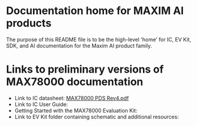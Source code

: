 # Documentation home for MAXIM AI products
The purpose of this README file is to be the high-level 'home' for IC, EV Kit, SDK, and AI documentation for the Maxim AI product family.

# Links to preliminary versions of MAX78000 documentation
  * Link to IC datasheet: [MAX78000 PDS Rev4.pdf](../master/MAX78000%20PDS%20Rev4.pdf)
  * Link to IC User Guide:
  * Getting Started with the MAX78000 Evaluation Kit:
  * Link to EV Kit folder containing schematic and additional resources:

